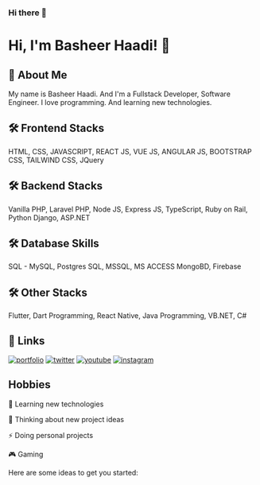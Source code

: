 ### Hi there 👋

# Hi, I'm Basheer Haadi! 👋

## 🚀 About Me
My name is Basheer Haadi. And I'm a Fullstack Developer, Software Engineer. I love programming. And learning new technologies.

## 🛠 Frontend Stacks
HTML, CSS, JAVASCRIPT, REACT JS, VUE JS, ANGULAR JS, BOOTSTRAP CSS, TAILWIND CSS, JQuery

## 🛠 Backend Stacks
Vanilla PHP, Laravel PHP, Node JS, Express JS, TypeScript, Ruby on Rail, Python Django, ASP.NET

## 🛠 Database Skills
SQL - MySQL, Postgres SQL, MSSQL, MS ACCESS
MongoBD, Firebase

## 🛠 Other Stacks
Flutter, Dart Programming, React Native, Java Programming, VB.NET, C# 

## 🔗 Links
[![portfolio](https://img.shields.io/badge/my_portfolio-000?style=for-the-badge&logo=ko-fi&logoColor=white)](https://basheerhaadi.com/)
[![twitter](https://img.shields.io/badge/twitter-1DA1F2?style=for-the-badge&logo=twitter&logoColor=white)](https://twitter.com/basheerhaadi)
[![youtube](https://img.shields.io/badge/youtube-FF0000?style=for-the-badge&logo=youtube&logoColor=white)](https://www.youtube.com/channel/UC8SC5b8pDToI2sI7h280VrQ)
[![instagram](https://img.shields.io/badge/instagram-7289DA?style=for-the-badge&logo=instagram&logoColor=white)](https://instagram.com/basheerhaadi)


## Hobbies

🧠 Learning new technologies

🤔 Thinking about new project ideas

⚡️ Doing personal projects

🎮 Gaming

Here are some ideas to get you started:

